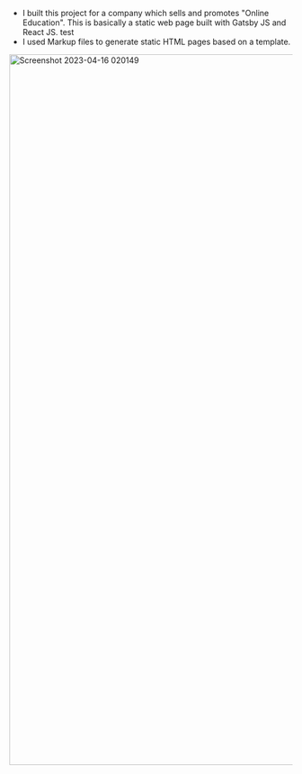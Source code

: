 - I built this project for a company which sells and promotes "Online Education". This is basically a static web page built with Gatsby JS and React JS. test
- I used Markup files to generate static HTML pages based on a template.
<img width="1262" alt="Screenshot 2023-04-16 020149" src="https://user-images.githubusercontent.com/56139934/232274684-f411e9da-09dd-4fc2-8ad4-0d6aa76d192f.png">
